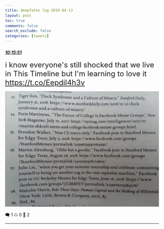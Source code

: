 ```yaml
---
title: deepfates log 2019-04-13
layout: post
toc: true
comments: false
search_exclude: false
categories: [tweets]
---
```



#### <a href = "https://twitter.com/deepfates/status/1117099085238980611">*10:15:51*</a>

<font size="5">i know everyone's still shocked that we live in This Timeline but I'm learning to love it  https://t.co/EepdiI4h3v</font>

![image from twitter](/images/D4C7pKCU4AAYykt.jpg)


🗨️ 1 ♺ 0 🤍  2   

---
    
            

